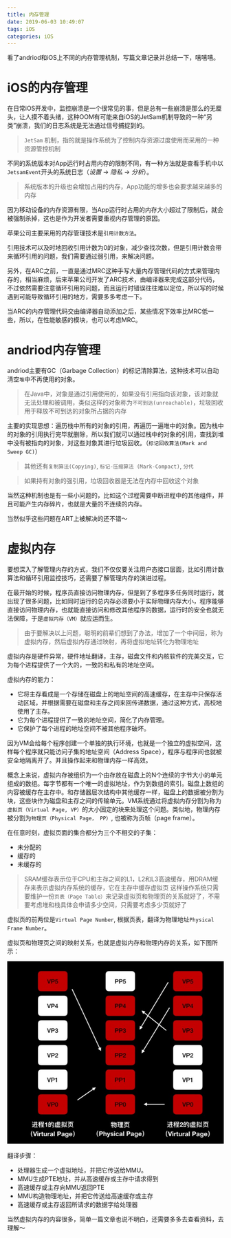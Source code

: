 ```yaml
---
title: 内存管理
date: 2019-06-03 10:49:07
tags: iOS
categories: iOS
---
```


看了andriod和iOS上不同的内存管理机制，写篇文章记录并总结一下，嘻嘻嘻。

# iOS的内存管理

在日常iOS开发中，监控崩溃是一个很常见的事，但是总有一些崩溃是那么的无厘头，让人摸不着头绪，这种OOM有可能来自iOS的JetSam机制导致的一种“另类”崩溃，我们的日志系统是无法通过信号捕捉到的。

> `JetSam` 机制，指的就是操作系统为了控制内存资源过度使用而采用的一种资源管控机制 

不同的系统版本对App运行时占用内存的限制不同，有一种方法就是查看手机中以 `JetsamEvent`开头的系统日志（*设置* -> *隐私* -> *分析*）。
> 系统版本的升级也会增加占用的内存，App功能的增多也会要求越来越多的内存

因为移动设备的内存资源有限，当App运行时占用的内存大小超过了限制后，就会被强制杀掉，这也是作为开发者需要重视内存管理的原因。

苹果公司主要采用的内存管理技术是`引用计数方法`。

引用技术可以及时地回收引用计数为0的对象，减少查找次数，但是引用计数会带来循环引用的问题，我们需要通过弱引用，来解决问题。

另外，在ARC之前，一直是通过MRC这种手写大量内存管理代码的方式来管理内存的，相当麻烦，后来苹果公司开发了ARC技术，由编译器来完成这部分代码，不过依然需要注意循环引用的问题，而且运行时错误往往难以定位，所以写的时候遇到可能导致循环引用的地方，需要多多考虑一下。

当ARC的内存管理代码交由编译器自动添加之后，某些情况下效率比MRC低一些，所以，在性能敏感的模块，也可以考虑MRC。

# andriod内存管理
andriod主要有GC（Garbage Collection）的标记清除算法，这种技术可以自动清空`堆`中不再使用的对象。

> 在Java中，对象是通过引用使用的，如果没有引用指向该对象，该对象就无法处理和被调用，类似这样的对象称为`不可到达(unreachable)`，垃圾回收用于释放不可到达的对象所占据的内存

主要的实现思想：遍历栈中所有的对象的引用，再遍历一遍堆中的对象。因为栈中的对象的引用执行完毕就删除，所以我们就可以通过栈中的对象的引用，查找到堆中没有被指向的对象，对这些对象其进行垃圾回收。（`标记回收算法(Mark and Sweep GC)`）

> 其他还有`复制算法(Copying)`, `标记-压缩算法 (Mark-Compact)`, `分代`

> 如果持有对象的强引用，垃圾回收器是无法在内存中回收这个对象

当然这种机制也是有一些小问题的，比如这个过程需要中断进程中的其他组件，并且可能产生内存碎片，也就是大量的不连续的内存。

当然似乎这些问题在ART上被解决的还不错～

# 虚拟内存
要想深入了解管理内存的方式，我们不仅仅要关注用户态接口层面，比如引用计数算法和循环引用监控技巧，还需要了解管理内存的演进过程。

在最开始的时候，程序员直接访问物理内存，但是到了多程序多任务同时运行，就出现了很多问题，比如同时运行的总内存必须要小于实际物理内存大小，程序能够直接访问物理内存，也就能直接访问和修改其他程序的数据，运行时的安全也就无法保障，于是`虚拟内存（VM）`就应运而生。

> 由于要解决以上问题，聪明的前辈们想到了办法，增加了一个中间层，称为虚拟内存，然后虚拟内存通过映射，再将虚拟地址转化为物理地址

虚拟内存是硬件异常，硬件地址翻译，主存，磁盘文件和内核软件的完美交互，它为每个进程提供了一个大的，一致的和私有的地址空间。

虚拟内存的能力：
* 它将主存看成是一个存储在磁盘上的地址空间的高速缓存，在主存中只保存活动区域，并根据需要在磁盘和主存之间来回传递数据，通过这种方式，高校地使用了主存。
* 它为每个进程提供了一致的地址空间，简化了内存管理。
* 它保护了每个进程的地址空间不被其他程序破坏。

因为VM会给每个程序创建一个单独的执行环境，也就是一个独立的虚拟空间，这样每个程序就只能访问子集的地址空间（Address Space），程序与程序间也就被安全地隔离开了。并且操作起来和物理内存一样高效。

概念上来说，虚拟内存被组织为一个由存放在磁盘上的N个连续的字节大小的单元组成的数组。每字节都有一个唯一的虚拟地址，作为到数组的索引。磁盘上数组的内容被缓存在主存中。和存储器层次结构中其他缓存一样，磁盘上的数据被分割为块，这些块作为磁盘和主存之间的传输单元。VM系统通过将虚拟内存分割为称为`虚拟页（Virtual Page, VP）`的大小固定的块来处理这个问题。类似地，物理内存被分割为`物理页（Physical Page， PP）`, 也被称为页帧（page frame）。

 在任意时刻，虚拟页面的集合都分为三个不相交的子集：
 * 未分配的
 * 缓存的
 * 未缓存的

> SRAM缓存表示位于CPU和主存之间的L1，L2和L3高速缓存，用DRAM缓存来表示虚拟内存系统的缓存，它在主存中缓存虚拟页
这样操作系统只需要维护一份`页表（Page Table）`来记录虚拟页和物理页的关系就好了，不需要考虑堆和栈具体会申请多少空间，只需要考虑多少页就好了

虚拟页的前两位是`Virtual Page Number`, 根据页表，翻译为物理地址`Physical Frame Number`。

虚拟页和物理页之间的映射关系，也就是虚拟内存和物理内存的关系，如下图所示：

![虚拟内存和物理内存关系](/images/内存管理/Vm.jpg)

翻译步骤：
* 处理器生成一个虚拟地址，并把它传送给MMU。
* MMU生成PTE地址，并从高速缓存或主存中请求得到
* 高速缓存或主存向MMU返回PTE
* MMU构造物理地址，并把它传送给高速缓存或主存
* 高速缓存或主存返回所请求的数据字给处理器

当然虚拟内存的内容很多，简单一篇文章也说不明白，还需要多多去查看资料，去理解～





 















